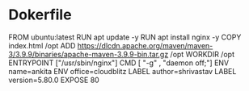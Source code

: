 # Dokerfile
FROM ubuntu:latest
RUN apt update -y
RUN apt install nginx -y
COPY index.html /opt
ADD https://dlcdn.apache.org/maven/maven-3/3.9.9/binaries/apache-maven-3.9.9-bin.tar.gz /opt
WORKDIR /opt
ENTRYPOINT ["/usr/sbin/nginx"]
CMD [ "-g" , "daemon off;"]
ENV name=ankita
ENV office=cloudblitz
LABEL author=shrivastav
LABEL version=5.80.0
EXPOSE 80
